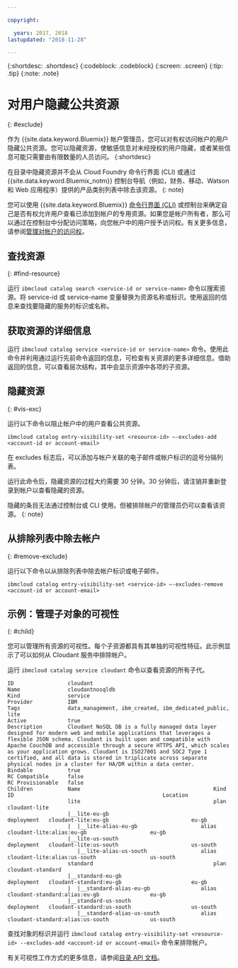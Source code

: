 ```yaml
---

copyright:

  years: 2017, 2018
lastupdated: "2018-11-28"

---
```


{:shortdesc: .shortdesc}
{:codeblock: .codeblock}
{:screen: .screen}
{:tip: .tip}
{:note: .note}


# 对用户隐藏公共资源
{: #exclude}

作为 {{site.data.keyword.Bluemix}} 帐户管理员，您可以对有权访问帐户的用户隐藏公共资源。您可以隐藏资源，使敏感信息对未经授权的用户隐藏，或者某些信息可能只需要由有限数量的人员访问。
{:shortdesc}

在目录中隐藏资源并不会从 Cloud Foundry 命令行界面 (CLI) 或通过 {{site.data.keyword.Bluemix_notm}} 控制台导航（例如，财务、移动、Watson 和 Web 应用程序）提供的产品类别列表中除去该资源。
{: note}

您可以使用 {{site.data.keyword.Bluemix}} [命令行界面 (CLI)](/docs/cli/reference/ibmcloud/bx_cli.html#bluemix_catalog_entry_visibility_set) 或控制台来确定自己是否有权允许用户查看已添加到帐户的专用资源。如果您是帐户所有者，那么可以通过在控制台中分配访问策略，向您帐户中的用户授予访问权。有关更多信息，请参阅[管理对帐户的访问权](access.html)。

## 查找资源
{: #find-resource}

运行 `ibmcloud catalog search <service-id or service-name>` 命令以搜索资源。将 service-id 或 service-name 变量替换为资源名称或标识。使用返回的信息来查找要隐藏的服务的标识或名称。

## 获取资源的详细信息

运行 `ibmcloud catalog service <service-id or service-name>` 命令。使用此命令并利用通过运行先前命令返回的信息，可检查有关资源的更多详细信息。借助返回的信息，可以查看层次结构，其中会显示资源中各项的子资源。

## 隐藏资源
{: #vis-exc}

运行以下命令以阻止帐户中的用户查看公共资源。

`ibmcloud catalog entry-visibility-set <resource-id> —-excludes-add <account-id or account-email>`

在 excludes 标志后，可以添加与帐户关联的电子邮件或帐户标识的逗号分隔列表。

运行此命令后，隐藏资源的过程大约需要 30 分钟。30 分钟后，请注销并重新登录到帐户以查看隐藏的资源。

隐藏的条目无法通过控制台或 CLI 使用。但被排除帐户的管理员仍可以查看该资源。
{: note}

## 从排除列表中除去帐户
{: #remove-exclude}

运行以下命令以从排除列表中除去帐户标识或电子邮件。

`ibmcloud catalog entry-visibility-set <service-id> —-excludes-remove <account-id or account-email>`


## 示例：管理子对象的可视性
{: #child}

您可以管理所有资源的可视性。每个子资源都具有其单独的可视性特征。此示例显示了可以如何从 Cloudant 服务中排除帐户。

运行 `ibmcloud catalog service cloudant` 命令以查看资源的所有子代。

```
ID                 cloudant
Name               cloudantnosqldb
Kind               service
Provider           IBM
Tags               data_management, ibm_created, ibm_dedicated_public, lite
Active             true
Description        Cloudant NoSQL DB is a fully managed data layer designed for modern web and mobile applications that leverages a flexible JSON schema. Cloudant is built upon and compatible with Apache CouchDB and accessible through a secure HTTPS API, which scales as your application grows. Cloudant is ISO27001 and SOC2 Type 1 certified, and all data is stored in triplicate across separate physical nodes in a cluster for HA/DR within a data center.
Bindable           true
RC Compatible      false
RC Provisionable   false
Children           Name                                          Kind         ID                                               Location
                   lite                                          plan         cloudant-lite
                   |__lite-eu-gb                             deployment   cloudant-lite:eu-gb                          eu-gb
                   |  |__lite-alias-eu-gb                    alias        cloudant-lite:alias:eu-gb                    eu-gb
                   |__lite-us-south                          deployment   cloudant-lite:us-south                       us-south
                      |__lite-alias-us-south                 alias        cloudant-lite:alias:us-south                 us-south
                   standard                                      plan         cloudant-standard
                   |__standard-eu-gb                         deployment   cloudant-standard:eu-gb                      eu-gb
                   |  |__standard-alias-eu-gb                alias        cloudant-standard:alias:eu-gb                eu-gb
                   |__standard-us-south                      deployment   cloudant-standard:us-south                   us-south
                      |__standard-alias-us-south             alias        cloudant-standard:alias:us-south             us-south
```

查找对象的标识并运行 `ibmcloud catalog entry-visibility-set <resource-id> --excludes-add <account-id or account-email>` 命令来排除帐户。

有关可视性工作方式的更多信息，请参阅[目录 API 文档](https://{DomainName}/apidocs/globalcatalog)。
